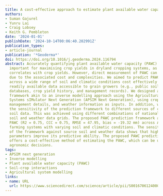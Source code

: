 ```yaml
---
title: A cost-effective approach to estimate plant available water capacity
authors:
- Suman Gajurel
- Yunru Lai
- Craig Lobsey
- Keith G. Pembleton
date: '2024-01-01'
publishDate: '2024-10-14T00:06:40.202991Z'
publication_types:
- article-journal
publication: '*Geoderma*'
doi: https://doi.org/10.1016/j.geoderma.2024.116794
abstract: Accurately quantifying plant available water capacity (PAWC) of soil is
  important for maximising crop yields in dryland cropping systems, as PAWC positively
  correlates with crop yields. However, direct measurement of PAWC can be challenging
  due to the associated cost and complexities. We aimed to predict PAWC accurately
  across a wide range of soil and climatic conditions cost effectively by utilising
  readily available data accessible to grain growers (e.g., public soil and weather
  databases, crop yield history, and management records). We designed a PAWC prediction
  framework akin to an inverse modelling approach using the Agricultural Production
  Systems sIMulator Next Generation (APSIM Next Generation), using crop yields, farm
  management details, and weather information as inputs. In addition, we analysed
  the sensitivity of the prediction framework to different sources of climate and
  soil data. This was achieved using different combinations of national and international
  soil and weather data grids. The proposed PAWC prediction framework adequately predicts
  PAWC (R2 = 0.75, CCC = 0.75, RMSE = 47.95, bias = -19.32 mm) across Australian dryland
  farming systems with varying soil and climatic conditions. The sensitivity test
  of the framework against source soil and weather data shows that high-quality input
  parameters improve its predictive ability. The proposed PAWC prediction framework
  offers a cost-effective method of estimating the PAWC, which can be useful for making
  agronomic decisions.
tags:
- APSIM next generation
- Inverse modelling
- Plant available water capacity (PAWC)
- Soil-crop interactions
- Agricultural system modelling
links:
- name: URL
  url: https://www.sciencedirect.com/science/article/pii/S0016706124000235
---
```

